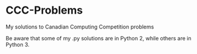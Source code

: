 # CCC-Problems
My solutions to Canadian Computing Competition problems

Be aware that some of my .py solutions are in Python 2, while others are in Python 3.
